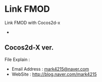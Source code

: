 # Link FMOD
Link FMOD with Cocos2d-x 

-
## Cocos2d-X ver.
File Explain : 

+ Email Address : mark4215@naver.com
+ WebSite : http://blog.naver.com/mark4215
